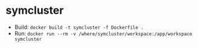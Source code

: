 # symcluster

- Build: `docker build -t symcluster -f Dockerfile .`
- Run: `docker run --rm -v /where/symcluster/workspace:/app/workspace symcluster`

